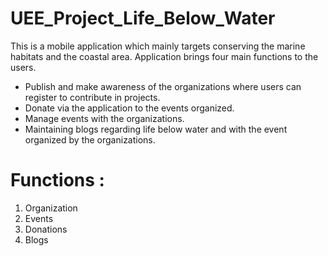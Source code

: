# UEE_Project_Life_Below_Water

 This is a mobile application which mainly targets conserving the marine
 habitats and the coastal area. Application brings four main functions to the
 users.
 
 * Publish and make awareness of the organizations where users can register
 to contribute in projects. 
 * Donate via the application to the events organized. 
 * Manage events with the organizations.
 * Maintaining blogs regarding life below water and with the event organized by the organizations.

# Functions :
   1) Organization
   2) Events
   3) Donations
   4) Blogs
